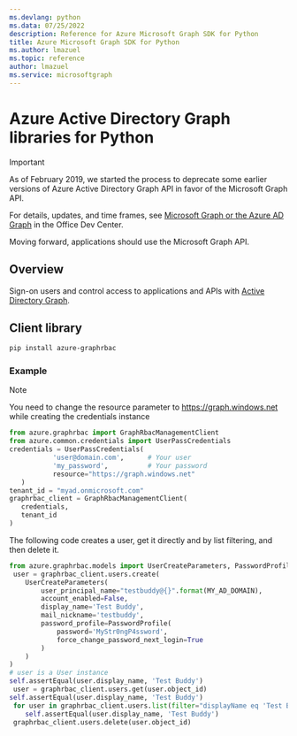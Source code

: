 ```yaml
---
ms.devlang: python
ms.data: 07/25/2022
description: Reference for Azure Microsoft Graph SDK for Python
title: Azure Microsoft Graph SDK for Python
ms.author: lmazuel
ms.topic: reference
author: lmazuel
ms.service: microsoftgraph
---
```

# Azure Active Directory Graph libraries for Python

> [!IMPORTANT]
>
> As of February 2019, we started the process to deprecate some earlier versions of Azure Active Directory Graph API in favor of the Microsoft Graph API. 
>
> For details, updates, and time frames, see [Microsoft Graph or the Azure AD Graph](https://developer.microsoft.com/office/blogs/microsoft-graph-or-azure-ad-graph/) in the Office Dev Center.
>
> Moving forward, applications should use the Microsoft Graph API. 

## Overview	

Sign-on users and control access to applications and APIs with [Active Directory Graph](/azure/active-directory/develop/active-directory-graph-api).	

## Client library	

 ```bash	
pip install azure-graphrbac	
```	

### Example	
> [!NOTE]	
> You need to change the resource parameter to https://graph.windows.net while creating the credentials instance	
 ```python	
from azure.graphrbac import GraphRbacManagementClient	
from azure.common.credentials import UserPassCredentials	
 credentials = UserPassCredentials(	
            'user@domain.com',      # Your user	
            'my_password',          # Your password	
            resource="https://graph.windows.net"	
    )	
 tenant_id = "myad.onmicrosoft.com"	
 graphrbac_client = GraphRbacManagementClient(	
    credentials,	
    tenant_id	
)	
```	
The following code creates a user, get it directly and by list filtering, and then delete it.	
```python	
from azure.graphrbac.models import UserCreateParameters, PasswordProfile	
 user = graphrbac_client.users.create(	
    UserCreateParameters(	
        user_principal_name="testbuddy@{}".format(MY_AD_DOMAIN),	
        account_enabled=False,	
        display_name='Test Buddy',	
        mail_nickname='testbuddy',	
        password_profile=PasswordProfile(	
            password='MyStr0ngP4ssword',	
            force_change_password_next_login=True	
        )	
    )	
)	
# user is a User instance	
self.assertEqual(user.display_name, 'Test Buddy')	
 user = graphrbac_client.users.get(user.object_id)	
self.assertEqual(user.display_name, 'Test Buddy')	
 for user in graphrbac_client.users.list(filter="displayName eq 'Test Buddy'"):	
    self.assertEqual(user.display_name, 'Test Buddy')	
 graphrbac_client.users.delete(user.object_id)	
```